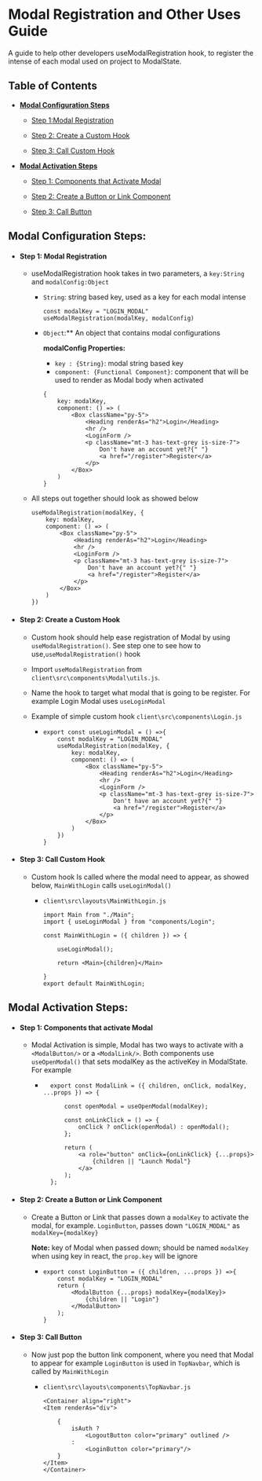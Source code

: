 # Modal Registration and Other Uses Guide
 A guide to help other developers useModalRegistration hook, to register the intense of each modal used on project to ModalState.

## Table of Contents

* [**Modal Configuration Steps**](#modal-configuration-steps)
    * [Step 1:Modal Registration](#step-1-modal-registration)

    * [Step 2: Create a Custom Hook](#step-2-create-a-custom-hook)

    * [Step 3: Call Custom Hook](#step-3-call-custom-hook)

* [**Modal Activation Steps**](#modal-Activation-steps)
    * [Step 1: Components that Activate Modal](#step-1-components-that-activate-modal)

    * [Step 2: Create a Button or Link Component](#step-2-create-abutton-or-link-component)

    * [Step 3: Call Button](#step-3-call-button)


## **Modal Configuration Steps:**

* #### **Step 1:** Modal Registration
    * useModalRegistration hook takes in two parameters, a ```key:String``` and ```modalConfig:Object```

        * ```String```: string based key, used as a key for each modal intense
            ```
            const modalKey = "LOGIN_MODAL"
            useModalRegistration(modalKey, modalConfig)
            ```
        * ```Object```:** An object that contains modal configurations

            **modalConfig Properties:**
            * ```key : {String}```: modal string based key
            * ```component: {Functional Component}```: component that will be used to render as Modal body when activated
            ```
            {
                key: modalKey,
                component: () => (
                    <Box className="py-5">
                        <Heading renderAs="h2">Login</Heading>
                        <hr />
                        <LoginForm />
                        <p className="mt-3 has-text-grey is-size-7">
                            Don't have an account yet?{" "}
                            <a href="/register">Register</a>
                        </p>
                    </Box>
                )
            }
            ```
    * All steps out together should look as showed below
        ```
        useModalRegistration(modalKey, {
            key: modalKey,
            component: () => (
                <Box className="py-5">
                    <Heading renderAs="h2">Login</Heading>
                    <hr />
                    <LoginForm />
                    <p className="mt-3 has-text-grey is-size-7">
                        Don't have an account yet?{" "}
                        <a href="/register">Register</a>
                    </p>
                </Box>
            )
        })
        ```  
* #### **Step 2:** Create a Custom Hook
    * Custom hook should help ease registration of Modal by using ```useModalRegistration()```. See step one to see how to use,```useModalRegistration()``` hook

    * Import ```useModalRegistration``` from             ```client\src\components\Modal\utils.js```.

    * Name the hook to target what modal that is going to be register. For example Login Modal uses ```useLoginModal```

    * Example of simple custom hook ```client\src\components\Login.js```
        *   ```
            export const useLoginModal = () =>{
                const modalKey = "LOGIN_MODAL"
                useModalRegistration(modalKey, {
                    key: modalKey,
                    component: () => (
                        <Box className="py-5">
                            <Heading renderAs="h2">Login</Heading>
                            <hr />
                            <LoginForm />
                            <p className="mt-3 has-text-grey is-size-7">
                                Don't have an account yet?{" "}
                                <a href="/register">Register</a>
                            </p>
                        </Box>
                    )
                })   
            }
            ```
* #### **Step 3:** Call Custom Hook
    * Custom hook Is called where the modal need to appear, as showed below,  ```MainWithLogin``` calls ```useLoginModal()``` 

        *   ```
            client\src\layouts\MainWithLogin.js

            import Main from "./Main";
            import { useLoginModal } from "components/Login";

            const MainWithLogin = ({ children }) => {

                useLoginModal();

                return <Main>{children}</Main>
                
            }
            export default MainWithLogin;

            ``` 
    
## **Modal Activation Steps:**

* #### **Step 1:** Components that activate Modal 

    * Modal Activation is simple, Modal has two ways to activate with a ```<ModalButton/>``` or a ```<ModalLink/>```. Both components use ```useOpenModal()``` that sets modalKey as the activeKey in ModalState. For example

        * ``` 
            export const ModalLink = ({ children, onClick, modalKey, ...props }) => {

                const openModal = useOpenModal(modalKey);

                const onLinkClick = () => {
                    onClick ? onClick(openModal) : openModal();
                };

                return (
                    <a role="button" onClick={onLinkClick} {...props}>
                        {children || "Launch Modal"}
                    </a>
                );
            };  
            ```  
* #### **Step 2:** Create a Button or Link Component
    * Create a Button or Link that passes down a ```modalKey``` to activate the modal, for example. ```LoginButton```, passes down ```"LOGIN_MODAL"``` as ```modalKey={modalKey}```

        **Note:** key of Modal when passed down; should be named ```modalKey``` when using key in react, the ```prop.key``` will be ignore

        *   ```
            export const LoginButton = ({ children, ...props }) =>{
                const modalKey = "LOGIN_MODAL"
                return (
                    <ModalButton {...props} modalKey={modalKey}>
                        {children || "Login"}
                    </ModalButton>
                );
            }

* #### **Step 3:** Call Button 
    * Now just pop the button link component, where you need that Modal to appear for example  ```LoginButton``` is used in ```TopNavbar```, which is called by ```MainWithLogin```

        *   ```
            client\src\layouts\components\TopNavbar.js

            <Container align="right">
            <Item renderAs="div">

                { 
                    isAuth ? 
                        <LogoutButton color="primary" outlined /> 
                    : 
                        <LoginButton color="primary"/> 
                }
            </Item>
            </Container>
            ```



    
